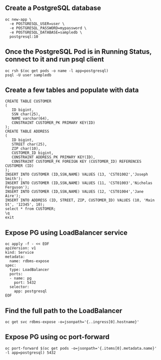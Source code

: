 ## Create a PostgreSQL database 
```
oc new-app \
  -e POSTGRESQL_USER=user \
  -e POSTGRESQL_PASSWORD=mypassword \
  -e POSTGRESQL_DATABASE=sampledb \
  postgresql:10
```

## Once the PostgreSQL Pod is in Running Status, connect to it and run psql client
```
oc rsh $(oc get pods -o name -l app=postgresql)
psql -U user sampledb
```
## Create a few tables and populate with data
```
CREATE TABLE CUSTOMER
(
   ID bigint,
   SSN char(25),
   NAME varchar(64),
   CONSTRAINT CUSTOMER_PK PRIMARY KEY(ID)
);
CREATE TABLE ADDRESS
(
   ID bigint,
   STREET char(25),
   ZIP char(10),
   CUSTOMER_ID bigint,
   CONSTRAINT ADDRESS_PK PRIMARY KEY(ID),
   CONSTRAINT CUSTOMER_FK FOREIGN KEY (CUSTOMER_ID) REFERENCES CUSTOMER (ID)
);
INSERT INTO CUSTOMER (ID,SSN,NAME) VALUES (13, 'CST01002','Joseph Smith');
INSERT INTO CUSTOMER (ID,SSN,NAME) VALUES (11, 'CST01003','Nicholas Ferguson');
INSERT INTO CUSTOMER (ID,SSN,NAME) VALUES (12, 'CST01004','Jane Aire');
INSERT INTO ADDRESS (ID, STREET, ZIP, CUSTOMER_ID) VALUES (10, 'Main St', '12345', 10);
select * from CUSTOMER;
\q
exit
```

## Expose PG using LoadBalancer service
```
oc apply -f - << EOF
apiVersion: v1
kind: Service
metadata:
  name: rdbms-expose
spec:
  type: LoadBalancer
  ports:
  - name: pg
    port: 5432          
  selector:
    app: postgresql
EOF
```

## Find the full path to the LoadBalancer 
```
oc get svc rdbms-expose -o=jsonpath='{..ingress[0].hostname}'
```



## Expose PG using oc port-forward

```
oc port-forward $(oc get pods -o=jsonpath='{.items[0].metadata.name}' -l app=postgresql) 5432
```
